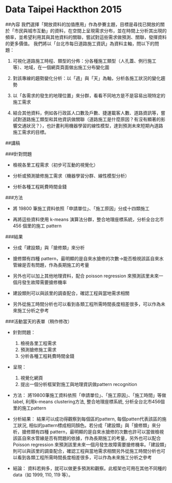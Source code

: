 # Data Taipei Hackthon 2015

##內容
我們選擇「開放資料的加值應用」作為參賽主題，目標是尋找已開放的關於「市民與城市互動」的資料，在空間上呈現需求分布，並在時間上分析其出現的頻率，並希望利用其與其他資料的關聯，嘗試對這些需求做預測、關聯，發揮資料的更多價值。 我們將以「台北市每日道路施工資訊」為資料主軸，問以下的問題： 

1. 可視化道路施工時程、類型的分佈：分各種施工類型（人孔蓋、例行施工等）、地域，在一個網頁頁面做出施工分布變化圖 

2. 對該專線的趨勢變化分析：以「週」與「天」為軸，分析各施工狀況的變化趨勢 

3. 以「各需求的發生的地理位置」來分群，看看不同地方是不是容易出現特定的施工需求 

4. 結合其他資料，例如各行政區人口數及戶數、捷運載客人數、道路資訊等，嘗試對道路施工類型和其他資訊做關聯（道路施工是什麼原因？有沒有顯著的影響交通狀況？），也計畫利用機器學習的線性模型，達到預測未來短期內道路施工需求的目標。 

##講稿

###針對問題
* 檢視各里工程需求（初步可互動的視覺化）

* 分析或預測搶修施工需求（機器學習分群、線性模型分析）

* 分析各種工程耗費時間金錢

###方法
* 將 19800 筆施工資料依照「申請單位」、「施工原因」分成十四類施工

* 再將這些資料使用 k-means 演算法分群，整合地理座標系統，分析全台北市 456 個里的施工 pattern

###結果
* 分成「建設類」與「搶修類」來分析

* 搶修類有四種 pattern，最明顯的是自來水搶修的次數->能否檢視該區自來水管線是否有問題，作為長期施工的考量

* 另外也可以加上其他地理資料，配合 poisson regression 來預測該里未來一個月發生故障需要搶修機率

* 建設類則可以與該里的調查配合，確認工程與當地需求相關

* 另外從施工時間分析也可以看到各類工程所需時間長度相差很多，可以作為未來施工分析之參考

###活動當天的表單（稍作修改）
* 針對問題：	1. 檢視各里工程需求	2. 預測搶修施工需求	3. 分析各種工程耗費時間金錢* 呈現：	1. 視覺化網頁	2. 提出一個分析框架對施工與地理資訊做pattern recognition* 方法：將19800筆施工資料依照「申請單位」、「施工原因」、「施工時間」等做label, 利用k-means clustering方法, 整合地理座標系統, 分析全台北市456個里的施工pattern* 分析結果：結果可以成功得觀察到每個區的pattern, 每個patten代表該區的施工狀況, 相似的pattern標成相同顏色。若分成「建設類」與「搶修類」來分析，搶修類有四種 pattern，最明顯的是自來水搶修的次數也許可以當做檢視該區自來水管線是否有問題的依據，作為長期施工的考量，另外也可以配合 Poisson regression 來預測該里未來一個月發生故障需要搶修機率。「建設類」則可以與該里的調查配合，確認工程與當地需求相關另外從施工時間分析也可以看到各類工程所需時間長度相差很多，可以作為未來施工分析之參考* 結論：資料若夠多，就可以做更多預測和觀察。此框架也可用在其他不同種的 data（如 1999, 110, 119 等）。